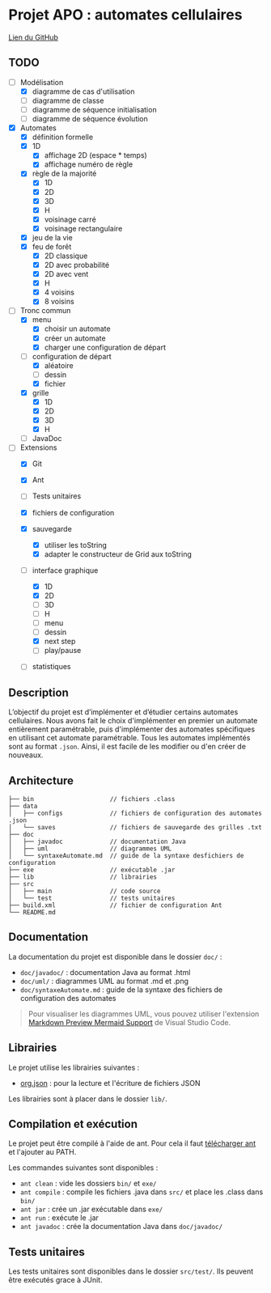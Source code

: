 # Projet APO : automates cellulaires

[Lien du GitHub](https://github.com/rrrroo/APO_Automates)

## TODO

- [ ] Modélisation
    - [x] diagramme de cas d'utilisation
    - [ ] diagramme de classe
    - [ ] diagramme de séquence initialisation
    - [ ] diagramme de séquence évolution
- [x] Automates
    - [x] définition formelle
    - [x] 1D
        - [x] affichage 2D (espace * temps)
        - [x] affichage numéro de règle
    - [x] règle de la majorité
        - [x] 1D
        - [x] 2D
        - [x] 3D
        - [x] H
        - [x] voisinage carré
        - [x] voisinage rectangulaire
    - [x] jeu de la vie
    - [x] feu de forêt
        - [x] 2D classique
        - [x] 2D avec probabilité
        - [x] 2D avec vent
        - [x] H
        - [x] 4 voisins
        - [x] 8 voisins
- [ ] Tronc commun
    - [x] menu
        - [x] choisir un automate
        - [x] créer un automate
        - [x] charger une configuration de départ
    - [ ] configuration de départ
        - [x] aléatoire
        - [ ] dessin
        - [x] fichier
    - [x] grille
        - [x] 1D
        - [x] 2D
        - [x] 3D
        - [x] H
    - [ ] JavaDoc
- [ ] Extensions
    - [x] Git
    - [x] Ant
    - [ ] Tests unitaires
    - [x] fichiers de configuration
    - [x] sauvegarde
        - [x] utiliser les toString
        - [x] adapter le constructeur de Grid aux toString
    - [ ] interface graphique
        - [x] 1D
        - [x] 2D
        - [ ] 3D
        - [ ] H
        - [ ] menu
        - [ ] dessin
        - [x] next step
        - [ ] play/pause
    - [ ] statistiques



## Description

L’objectif du projet est d’implémenter et d’étudier certains automates cellulaires. Nous avons fait le choix d'implémenter en premier un automate entièrement paramétrable, puis d'implémenter des automates spécifiques en utilisant cet automate paramétrable.
Tous les automates implémentés sont au format `.json`. Ainsi, il est facile de les modifier ou d'en créer de nouveaux.

## Architecture

```
├── bin                     // fichiers .class
├── data
│   ├── configs             // fichiers de configuration des automates .json
│   └── saves               // fichiers de sauvegarde des grilles .txt
├── doc
│   ├── javadoc             // documentation Java
│   ├── uml                 // diagrammes UML
│   └── syntaxeAutomate.md  // guide de la syntaxe desfichiers de configuration
├── exe                     // exécutable .jar
├── lib                     // librairies
├── src
│   ├── main                // code source
│   └── test                // tests unitaires
├── build.xml               // fichier de configuration Ant
└── README.md
```

## Documentation

La documentation du projet est disponible dans le dossier `doc/` :
- `doc/javadoc/` : documentation Java au format .html
- `doc/uml/` : diagrammes UML au format .md et .png
- `doc/syntaxeAutomate.md` : guide de la syntaxe des fichiers de configuration des automates

> Pour visualiser les diagrammes UML, vous pouvez utiliser l'extension [Markdown Preview Mermaid Support](https://marketplace.visualstudio.com/items?itemName=bierner.markdown-mermaid) de Visual Studio Code.

## Librairies

Le projet utilise les librairies suivantes :
- [org.json](https://repo1.maven.org/maven2/org/json/json/20231013/json-20231013.jar) : pour la lecture et l'écriture de fichiers JSON

Les librairies sont à placer dans le dossier `lib/`.

## Compilation et exécution

Le projet peut être compilé à l'aide de ant. Pour cela il faut [télécharger ant](https://ant.apache.org/bindownload.cgi) et l'ajouter au PATH.

Les commandes suivantes sont disponibles :
- `ant clean` : vide les dossiers `bin/` et `exe/`
- `ant compile` : compile les fichiers .java dans `src/` et place les .class dans `bin/`
- `ant jar` : crée un .jar exécutable dans `exe/`
- `ant run` : exécute le .jar
- `ant javadoc` : crée la documentation Java dans `doc/javadoc/`

## Tests unitaires

Les tests unitaires sont disponibles dans le dossier `src/test/`. Ils peuvent être exécutés grace à JUnit.